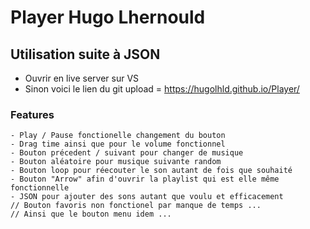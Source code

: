 # Player Hugo Lhernould

##  Utilisation suite à JSON

 - Ouvrir en live server sur VS
 - Sinon voici le lien du git upload = https://hugolhld.github.io/Player/

### Features
    - Play / Pause fonctionelle changement du bouton
    - Drag time ainsi que pour le volume fonctionnel
    - Bouton précedent / suivant pour changer de musique
    - Bouton aléatoire pour musique suivante random 
    - Bouton loop pour réecouter le son autant de fois que souhaité
    - Bouton "Arrow" afin d'ouvrir la playlist qui est elle même fonctionnelle
    - JSON pour ajouter des sons autant que voulu et efficacement
    // Bouton favoris non fonctionel par manque de temps ...
    // Ainsi que le bouton menu idem ... 
